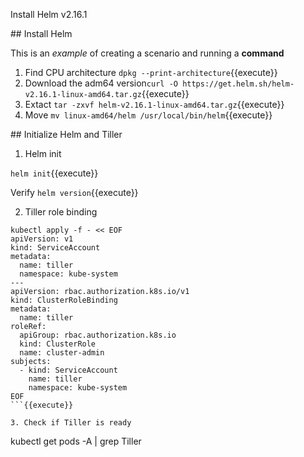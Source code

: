 Install Helm v2.16.1

## Install Helm

This is an _example_ of creating a scenario and running a **command**

1. Find CPU architecture `dpkg --print-architecture`{{execute}}
2. Download the adm64 version`curl -O https://get.helm.sh/helm-v2.16.1-linux-amd64.tar.gz`{{execute}}
3. Extact `tar -zxvf helm-v2.16.1-linux-amd64.tar.gz`{{execute}}
4. Move `mv linux-amd64/helm /usr/local/bin/helm`{{execute}}

## Initialize Helm and Tiller


1. Helm init

`helm init`{{execute}}

Verify `helm version`{{execute}}

2. Tiller role binding

```
kubectl apply -f - << EOF
apiVersion: v1
kind: ServiceAccount
metadata:
  name: tiller
  namespace: kube-system
---
apiVersion: rbac.authorization.k8s.io/v1
kind: ClusterRoleBinding
metadata:
  name: tiller
roleRef:
  apiGroup: rbac.authorization.k8s.io
  kind: ClusterRole
  name: cluster-admin
subjects:
  - kind: ServiceAccount
    name: tiller
    namespace: kube-system
EOF
```{{execute}}

3. Check if Tiller is ready

```
kubectl get pods -A | grep Tiller
```{{execute}}
